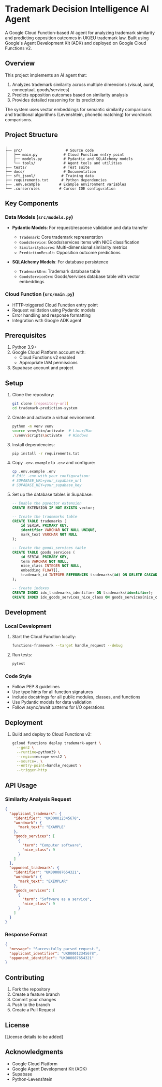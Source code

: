# Trademark Decision Intelligence AI Agent

A Google Cloud Function-based AI agent for analyzing trademark similarity and predicting opposition outcomes in UK/EU trademark law. Built using Google's Agent Development Kit (ADK) and deployed on Google Cloud Functions v2.

## Overview

This project implements an AI agent that:
1. Analyzes trademark similarity across multiple dimensions (visual, aural, conceptual, goods/services)
2. Predicts opposition outcomes based on similarity analysis
3. Provides detailed reasoning for its predictions

The system uses vector embeddings for semantic similarity comparisons and traditional algorithms (Levenshtein, phonetic matching) for wordmark comparisons.

## Project Structure

```
.
├── src/                    # Source code
│   ├── main.py            # Cloud Function entry point
│   ├── models.py          # Pydantic and SQLAlchemy models
│   └── tools/             # Agent tools and utilities
├── tests/                 # Test suite
├── docs/                  # Documentation
├── sft_jsonl/            # Training data
├── requirements.txt      # Python dependencies
├── .env.example         # Example environment variables
└── .cursorrules         # Cursor IDE configuration
```

## Key Components

### Data Models (`src/models.py`)

- **Pydantic Models**: For request/response validation and data transfer
  - `Trademark`: Core trademark representation
  - `GoodsService`: Goods/services items with NICE classification
  - `SimilarityScores`: Multi-dimensional similarity metrics
  - `PredictionResult`: Opposition outcome predictions

- **SQLAlchemy Models**: For database persistence
  - `TrademarkOrm`: Trademark database table
  - `GoodsServiceOrm`: Goods/services database table with vector embeddings

### Cloud Function (`src/main.py`)

- HTTP-triggered Cloud Function entry point
- Request validation using Pydantic models
- Error handling and response formatting
- Integration with Google ADK agent

## Prerequisites

1. Python 3.9+
2. Google Cloud Platform account with:
   - Cloud Functions v2 enabled
   - Appropriate IAM permissions
3. Supabase account and project

## Setup

1. Clone the repository:
   ```bash
   git clone [repository-url]
   cd trademark-prediction-system
   ```

2. Create and activate a virtual environment:
   ```bash
   python -m venv venv
   source venv/bin/activate  # Linux/Mac
   .\venv\Scripts\activate   # Windows
   ```

3. Install dependencies:
   ```bash
   pip install -r requirements.txt
   ```

4. Copy `.env.example` to `.env` and configure:
   ```bash
   cp .env.example .env
   # Edit .env with your configuration:
   # SUPABASE_URL=your_supabase_url
   # SUPABASE_KEY=your_supabase_key
   ```

5. Set up the database tables in Supabase:
   ```sql
   -- Enable the pgvector extension
   CREATE EXTENSION IF NOT EXISTS vector;

   -- Create the trademarks table
   CREATE TABLE trademarks (
       id SERIAL PRIMARY KEY,
       identifier VARCHAR NOT NULL UNIQUE,
       mark_text VARCHAR NOT NULL
   );

   -- Create the goods_services table
   CREATE TABLE goods_services (
       id SERIAL PRIMARY KEY,
       term VARCHAR NOT NULL,
       nice_class INTEGER NOT NULL,
       embedding FLOAT[],
       trademark_id INTEGER REFERENCES trademarks(id) ON DELETE CASCADE
   );

   -- Create indexes
   CREATE INDEX idx_trademarks_identifier ON trademarks(identifier);
   CREATE INDEX idx_goods_services_nice_class ON goods_services(nice_class);
   ```

## Development

### Local Development

1. Start the Cloud Function locally:
   ```bash
   functions-framework --target handle_request --debug
   ```

2. Run tests:
   ```bash
   pytest
   ```

### Code Style

- Follow PEP 8 guidelines
- Use type hints for all function signatures
- Include docstrings for all public modules, classes, and functions
- Use Pydantic models for data validation
- Follow async/await patterns for I/O operations

## Deployment

1. Build and deploy to Cloud Functions v2:
   ```bash
   gcloud functions deploy trademark-agent \
     --gen2 \
     --runtime=python39 \
     --region=europe-west2 \
     --source=. \
     --entry-point=handle_request \
     --trigger-http
   ```

## API Usage

### Similarity Analysis Request

```json
{
  "applicant_trademark": {
    "identifier": "UK000012345678",
    "wordmark": {
      "mark_text": "EXAMPLE"
    },
    "goods_services": [
      {
        "term": "Computer software",
        "nice_class": 9
      }
    ]
  },
  "opponent_trademark": {
    "identifier": "UK000087654321",
    "wordmark": {
      "mark_text": "EXEMPLAR"
    },
    "goods_services": [
      {
        "term": "Software as a service",
        "nice_class": 9
      }
    ]
  }
}
```

### Response Format

```json
{
  "message": "Successfully parsed request.",
  "applicant_identifier": "UK000012345678",
  "opponent_identifier": "UK000087654321"
}
```

## Contributing

1. Fork the repository
2. Create a feature branch
3. Commit your changes
4. Push to the branch
5. Create a Pull Request

## License

[License details to be added]

## Acknowledgments

- Google Cloud Platform
- Google Agent Development Kit (ADK)
- Supabase
- Python-Levenshtein 